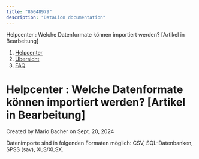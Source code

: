```yaml
---
title: "86048979"
description: "DataLion documentation"
---
```


Helpcenter : Welche Datenformate können importiert werden? \[Artikel in Bearbeitung\]  

1.  [Helpcenter](index.html)
2.  [Übersicht](2982609.html)
3.  [FAQ](FAQ_3539147.html)

# Helpcenter : Welche Datenformate können importiert werden? \[Artikel in Bearbeitung\]

Created by Mario Bacher on Sept. 20, 2024

Datenimporte sind in folgenden Formaten möglich: CSV, SQL-Datenbanken, SPSS (sav), XLS/XLSX.